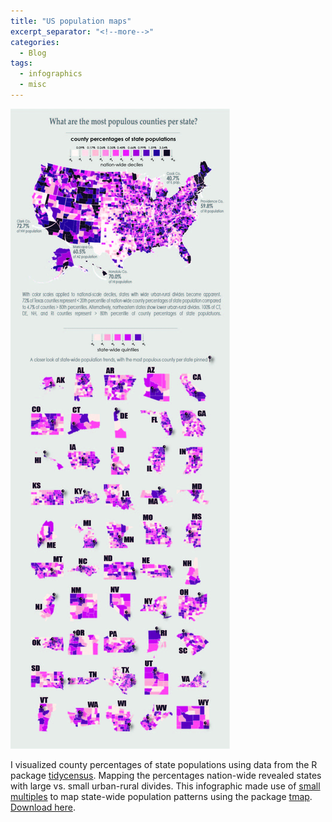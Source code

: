 ```yaml
---
title: "US population maps"
excerpt_separator: "<!--more-->"
categories:
  - Blog
tags:
  - infographics
  - misc
---
```


<img src="/assets/infographics/USpop.jpg" alt="population"/>

I visualized county percentages of state populations using data from the R package [tidycensus](https://walker-data.com/tidycensus/articles/basic-usage.html). Mapping the percentages nation-wide revealed states with large vs. small urban-rural divides. This infographic made use of [small multiples](https://www.juiceanalytics.com/writing/better-know-visualization-small-multiples) to map state-wide population patterns using the package [tmap](https://tlorusso.github.io/geodata_workshop/tmap_package). [Download here](https://github.com/woodstaylor/woodstaylor.github.io/raw/master/assets/infographics/USpop.pdf).



